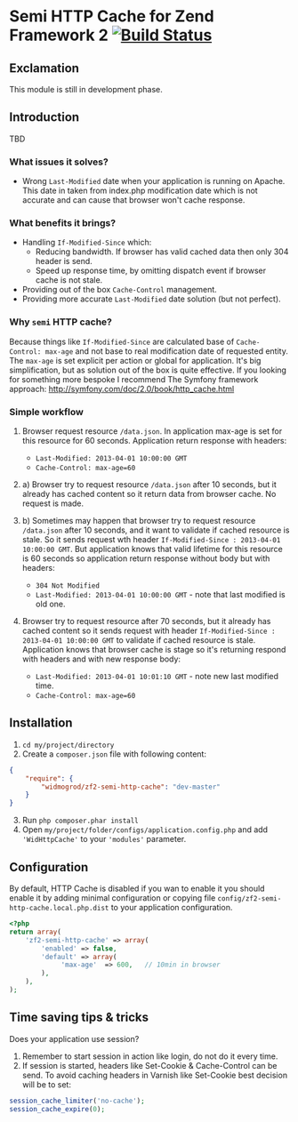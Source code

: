 # Semi HTTP Cache for Zend Framework 2 [![Build Status](https://travis-ci.org/widmogrod/zf2-semi-http-cache.png?branch=master)](https://travis-ci.org/widmogrod/zf2-semi-http-cache)
## Exclamation

This module is still in development phase.

## Introduction

TBD

### What issues it solves?
- Wrong `Last-Modified` date when your application is running on Apache.
  This date in taken from index.php modification date which is not accurate
  and can cause that browser won't cache response.

### What benefits it brings?
- Handling `If-Modified-Since` which:
  - Reducing bandwidth. If browser has valid cached data then only 304 header is send.
  - Speed up response time, by omitting dispatch event if browser cache is not stale.
- Providing out of the box `Cache-Control` management.
- Providing more accurate `Last-Modified` date solution (but not perfect).

### Why `semi` HTTP cache?
Because things like `If-Modified-Since` are calculated base of `Cache-Control: max-age`
and not base to real modification date of requested entity.
The `max-age` is set explicit per action or global for application.
It's big simplification, but as solution out of the box is quite effective.
If you looking for something more bespoke I recommend The Symfony framework approach:
http://symfony.com/doc/2.0/book/http_cache.html

### Simple workflow ###

  1. Browser request resource `/data.json`.
     In application max-age is set for this resource for 60 seconds.
     Application return response with headers:
     - `Last-Modified: 2013-04-01 10:00:00 GMT`
     - `Cache-Control: max-age=60`

  2. a) Browser try to request resource `/data.json` after 10 seconds,
     but it already has cached content so it return data from browser cache.
     No request is made.

  2. b) Sometimes may happen that browser try to request resource `/data.json` after 10 seconds,
     and it want to validate if cached resource is stale.
     So it sends request wth header `If-Modified-Since : 2013-04-01 10:00:00 GMT`.
     But application knows that valid lifetime for this resource is 60 seconds
     so application return response without body but with headers:
     - `304 Not Modified`
     - `Last-Modified: 2013-04-01 10:00:00 GMT` - note that last modified is old one.

  3. Browser try to request resource after 70 seconds,
     but it already has cached content so it sends request
     with header `If-Modified-Since : 2013-04-01 10:00:00 GMT` to validate if cached resource is stale.
     Application knows that browser cache is stage so it's
     returning respond with headers and with new response body:
     - `Last-Modified: 2013-04-01 10:01:10 GMT` - note new last modified time.
     - `Cache-Control: max-age=60`

## Installation

  1. `cd my/project/directory`
  2. Create a `composer.json` file with following content:

``` json
{
    "require": {
        "widmogrod/zf2-semi-http-cache": "dev-master"
    }
}
```

  3. Run `php composer.phar install`
  4. Open ``my/project/folder/configs/application.config.php`` and add ``'WidHttpCache'`` to your ``'modules'`` parameter.

## Configuration

By default, HTTP Cache is disabled if you wan to enable it you should enable it by adding minimal configuration
or copying file `config/zf2-semi-http-cache.local.php.dist` to your application configuration.

```php
<?php
return array(
    'zf2-semi-http-cache' => array(
        'enabled' => false,
        'default' => array(
             'max-age'  => 600,   // 10min in browser
        ),
    ),
);
```

## Time saving tips & tricks

Does your application use session?
 1. Remember to start session in action like login, do not do it every time.
 2. If session is started, headers like Set-Cookie & Cache-Control can be send.
    To avoid caching headers in Varnish like Set-Cookie best decision will be to set:

```php
session_cache_limiter('no-cache');
session_cache_expire(0);
```
